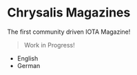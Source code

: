 # Chrysalis Magazines

The first community driven IOTA Magazine!

> Work in Progress!

- English
- German
